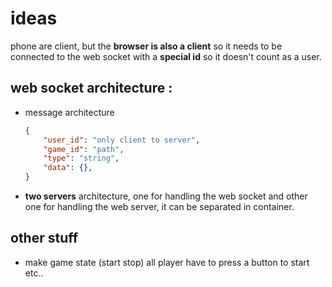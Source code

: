 # ideas

phone are client, but the **browser is also a client** so it needs to be connected to the web socket with a **special id** so it doesn't count as a user.

## web socket architecture :

- message architecture 

  ```json
  {
      "user_id": "only client to server",
      "game_id": "path",
      "type": "string",
      "data": {},
  }
  ```

- **two servers** architecture, one for handling the web socket and other one for handling the web server, it can be separated in container.

## other stuff

- make game state (start stop) all player have to press a button to start etc..